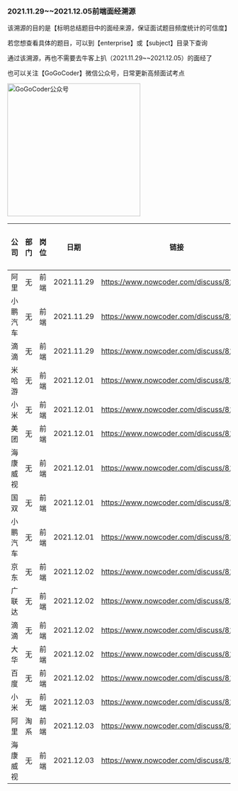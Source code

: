 ### 2021.11.29~~2021.12.05前端面经溯源

该溯源的目的是【标明总结题目中的面经来源，保证面试题目频度统计的可信度】

若您想查看具体的题目，可以到【enterprise】或【subject】目录下查询

通过该溯源，再也不需要去牛客上扒（2021.11.29~~2021.12.05）的面经了

也可以关注【GoGoCoder】微信公众号，日常更新高频面试考点

<div  align="left">    
<img src="https://user-images.githubusercontent.com/35292389/139861774-5d339bd5-8f7f-4ce8-b4c6-1ec6190dde1f.jpg" width = "300" height = "300" alt="GoGoCoder公众号" align=center />
</div>

| 公司       | 部门     | 岗位   | 日期       | 链接                                    | 招聘类型 |
| ---------- | -------- | ------ | ---------- | --------------------------------------- | -------- |
| 阿里     | 无       | 前端   | 2021.11.29 | https://www.nowcoder.com/discuss/814350 | 实习     |
| 小鹏汽车     | 无       | 前端   | 2021.11.29 | https://www.nowcoder.com/discuss/814272 | 校招     |
| 滴滴     | 无       | 前端   | 2021.11.29 | https://www.nowcoder.com/discuss/814155 | 社招     |
| 米哈游     | 无       | 前端   | 2021.12.01 | https://www.nowcoder.com/discuss/815734 | 社招     |
| 小米     | 无       | 前端   | 2021.12.01 | https://www.nowcoder.com/discuss/815525 | 社招     |
| 美团     | 无       | 前端   | 2021.12.01 | https://www.nowcoder.com/discuss/815431 | 校招     |
| 海康威视     | 无       | 前端   | 2021.12.01 | https://www.nowcoder.com/discuss/815392 | 校招     |
| 国双     | 无       | 前端   | 2021.12.01 | https://www.nowcoder.com/discuss/815340 | 校招     |
| 小鹏汽车     | 无       | 前端   | 2021.12.01 | https://www.nowcoder.com/discuss/815325 | 校招     |
| 京东     | 无       | 前端   | 2021.12.02 | https://www.nowcoder.com/discuss/816253 | 校招     |
| 广联达     | 无       | 前端   | 2021.12.02 | https://www.nowcoder.com/discuss/816150 | 校招     |
| 滴滴     | 无       | 前端   | 2021.12.02 | https://www.nowcoder.com/discuss/816134 | 实习     |
| 大华     | 无       | 前端   | 2021.12.02 | https://www.nowcoder.com/discuss/816074 | 社招     |
| 百度     | 无       | 前端   | 2021.12.02 | https://www.nowcoder.com/discuss/816067 | 实习     |
| 小米     | 无       | 前端   | 2021.12.03 | https://www.nowcoder.com/discuss/816719 | 实习     |
| 阿里     | 淘系       | 前端   | 2021.12.03 | https://www.nowcoder.com/discuss/816599 | 实习     |
| 海康威视     | 无       | 前端   | 2021.12.03 | https://www.nowcoder.com/discuss/816517 | 实习     |

